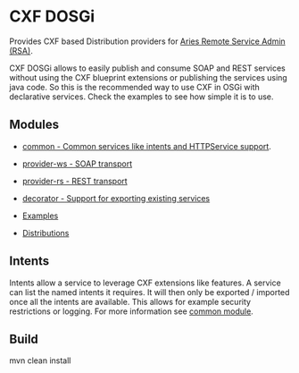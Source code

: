 # CXF DOSGi

Provides CXF based Distribution providers for [Aries Remote Service Admin (RSA)](http://aries.apache.org/modules/rsa.html).

CXF DOSGi allows to easily publish and consume SOAP and REST services without using the CXF blueprint extensions or publishing the services using java code. So this is the recommended way to use CXF in OSGi with declarative services. Check the examples to see how simple it is to use.

## Modules

* [common - Common services like intents and HTTPService support](common).
* [provider-ws - SOAP transport](provider-ws) 
* [provider-rs - REST transport](provider-rs)
* [decorator - Support for exporting existing services](decorator)

* [Examples](samples)
* [Distributions](distribution)

## Intents

Intents allow a service to leverage CXF extensions like features. A service can list the named intents it requires. 
It will then only be exported / imported once all the intents are available. This allows for example security restrictions or logging.
For more information see [common module](common).

## Build

mvn clean install
